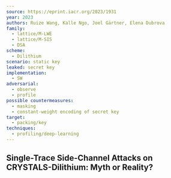 ```yaml
---
source: https://eprint.iacr.org/2023/1931
year: 2023
authors: Ruize Wang, Kalle Ngo, Joel Gärtner, Elena Dubrova
family:
  - lattice/M-LWE
  - lattice/M-SIS
  - DSA
scheme:
  - Dilithium
scenario: static key
leaked: secret key
implementation:
  - SW
adversarial:
  - observe
  - profile
possible countermeasures:
  - masking
  - constant-weight encoding of secret key
target:
  - packing/key
techniques:
  - profiling/deep-learning
---
```

## Single-Trace Side-Channel Attacks on CRYSTALS-Dilithium: Myth or Reality?

